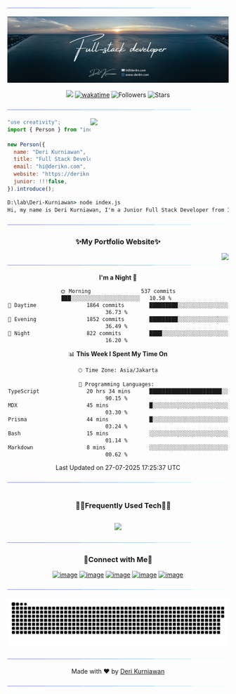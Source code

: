 <!--x axis divider-->

![](/assets/images/horizontal-divider-gradient.gif)

<div align="center">
  
![Banner](/assets/images/banner.png)

![](https://komarev.com/ghpvc/?username=Deri-Kurniawan) [![wakatime](https://wakatime.com/badge/user/22520ecf-cee6-4d59-a21f-b5d7f4f8e491.svg)](https://wakatime.com/@22520ecf-cee6-4d59-a21f-b5d7f4f8e491) ![Followers](https://img.shields.io/github/followers/Deri-Kurniawan?label=Followers) ![Stars](https://img.shields.io/github/stars/Deri-Kurniawan?label=Stars)

</div>

<!--x axis divider-->

![](/assets/images/horizontal-divider-gradient.gif)

<picture>
<a href="https://github.com/Deri-Kurniawan.png" alt="Developer">
<img src="https://images.weserv.nl/?url=https://github.com/Deri-Kurniawan.png?v=4&h=310&w=310&fit=cover&mask=circle" align="right" width="315">
</a>
</picture>

```js
"use creativity";
import { Person } from "indonesia";

new Person({
  name: "Deri Kurniawan",
  title: "Full Stack Developer",
  email: "hi@derikn.com",
  website: "https://derikn.com",
  junior: !!!false,
}).introduce();
```

```cmd
D:\lab\Deri-Kurniawan> node index.js
Hi, my name is Deri Kurniawan, I'm a Junior Full Stack Developer from Indonesia.
```

<div align="center">

<!--x axis divider-->

![](/assets/images/horizontal-divider-gradient.gif)

<h3 align="center">✨My Portfolio Website✨</h3>

<a href="https://www.derikn.com" alt="Deri Kurniawan Super Portfolio">
<img src="https://files.edgestore.dev/pm4x4vgchfn4kpfz/publicFiles/_public/showcase-super-portfolio-1714565100312.webp" align="right">
</a>

<!--x axis divider-->

![](/assets/images/horizontal-divider-gradient.gif)

<!--START_SECTION:waka-->
**I'm a Night 🦉** 

```text
🌞 Morning                537 commits         ███░░░░░░░░░░░░░░░░░░░░░░   10.58 % 
🌆 Daytime                1864 commits        █████████░░░░░░░░░░░░░░░░   36.73 % 
🌃 Evening                1852 commits        █████████░░░░░░░░░░░░░░░░   36.49 % 
🌙 Night                  822 commits         ████░░░░░░░░░░░░░░░░░░░░░   16.20 % 
```


📊 **This Week I Spent My Time On** 

```text
🕑︎ Time Zone: Asia/Jakarta

💬 Programming Languages: 
TypeScript               20 hrs 34 mins      ███████████████████████░░   90.15 % 
MDX                      45 mins             █░░░░░░░░░░░░░░░░░░░░░░░░   03.30 % 
Prisma                   44 mins             █░░░░░░░░░░░░░░░░░░░░░░░░   03.24 % 
Bash                     15 mins             ░░░░░░░░░░░░░░░░░░░░░░░░░   01.14 % 
Markdown                 8 mins              ░░░░░░░░░░░░░░░░░░░░░░░░░   00.62 % 
```


 Last Updated on 27-07-2025 17:25:37 UTC
<!--END_SECTION:waka-->

</div>

<!--x axis divider-->

![](/assets/images/horizontal-divider-gradient.gif)

<!--h1 without bottom border-->
<div id="user-content-toc">
  <ul align="center">
    <summary><h3 style="display: inline-block">🧑‍💻Frequently Used Tech🧑‍💻</h3></summary>
  </ul>
</div>
<!--tech stack icons by skillicons.dev-->
<p align="center">
<a href="https://v5-portfolio.derikn.com/api/icons?i=js,php,ts,react,nextjs,tailwindcss,nodejs,express,laravel,mysql,planetscale,git,vscode,figma,vercel,vite,cloudflare,prisma&perline=6">
<img src="https://v5-portfolio.derikn.com/api/icons?i=js,php,ts,react,nextjs,tailwindcss,nodejs,express,laravel,mysql,planetscale,git,vscode,figma,vercel,vite,cloudflare,prisma&perline=6" />
</a>
</p>

<!--x axis divider-->

![](/assets/images/horizontal-divider-gradient.gif)

<!-- Connect with me -->
<h3 align="center">🤝Connect with Me🤝</h3>
<div align="center">

[![image](https://img.shields.io/badge/LinkedIn-0077B5?style=for-the-badge&logo=linkedin&logoColor=white)](https://bitlie.derikn.com/linkedin)
[![image](https://img.shields.io/badge/Instagram-E4405F?style=for-the-badge&logo=instagram&logoColor=white)](https://bitlie.derikn.com/instagram)
[![image](https://img.shields.io/badge/Dribble-EA4C89?style=for-the-badge&logo=dribbble&logoColor=white)](https://bitlie.derikn.com/dribbble)
[![image](https://img.shields.io/badge/Stack%20Overflow-EF8236?style=for-the-badge&logo=stackoverflow&logoColor=white)](https://bitlie.derikn.com/stackoverflow)
[![image](https://img.shields.io/badge/UIverse-04A4FB?style=for-the-badge&logo=brave&logoColor=white)](https://bitlie.derikn.com/uiverse)

</div>

<!--x axis divider-->

![](/assets/images/horizontal-divider-gradient.gif)

<!-- Support me -->
<!-- <h3 align="center">☕Support Me☕</h3> -->

<div align="center">
  
<!-- [![image](https://img.shields.io/badge/Buy%20me%20a%20coffee-FFDD00?style=for-the-badge&logo=buymeacoffee&logoColor=white)](https://bitlie.derikn.com/buymeacoffee) [![image](https://img.shields.io/badge/ko--fi-F16061?style=for-the-badge&logo=ko-fi&logoColor=white)](https://bitlie.derikn.com/ko-fi) -->

<!--x axis divider-->

<!-- ![](/assets/images/horizontal-divider-gradient.gif) -->

<picture>
  <source media="(prefers-color-scheme: dark)" srcset="https://raw.githubusercontent.com/Deri-Kurniawan/Deri-Kurniawan/output/github-snake-dark.svg" />
  <source media="(prefers-color-scheme: light)" srcset="https://raw.githubusercontent.com/Deri-Kurniawan/Deri-Kurniawan/output/github-snake.svg" />
  <img alt="github-snake" src="https://raw.githubusercontent.com/Deri-Kurniawan/Deri-Kurniawan/output/github-snake.svg" />
</picture>

<!--x axis divider-->

![](/assets/images/horizontal-divider-gradient.gif)

<div align="center">
    Made with ❤️ by <a href="https://derikn.com" target="_blank">Deri Kurniawan</a>
</div>

<!--x axis divider-->

![](/assets/images/horizontal-divider-gradient.gif)

